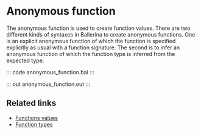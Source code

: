 # Anonymous function

The anonymous function is used to create function values. There are two different kinds of syntaxes in Ballerina to create anonymous functions. One is an explicit anonymous function of which the function is specified explicitly as usual with a function signature. The second is to infer an anonymous function of which the function type is inferred from the expected type.

::: code anonymous_function.bal :::

::: out anonymous_function.out :::

## Related links
- [Functions values](/learn/by-example/function-values/)
- [Function types](/learn/by-example/function-types/)
